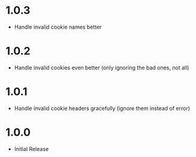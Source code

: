 # 1.0.3

- Handle invalid cookie names better

# 1.0.2

- Handle invalid cookies even better (only ignoring the bad ones, not all)

# 1.0.1

- Handle invalid cookie headers gracefully (ignore them instead of error)

# 1.0.0

- Initial Release
